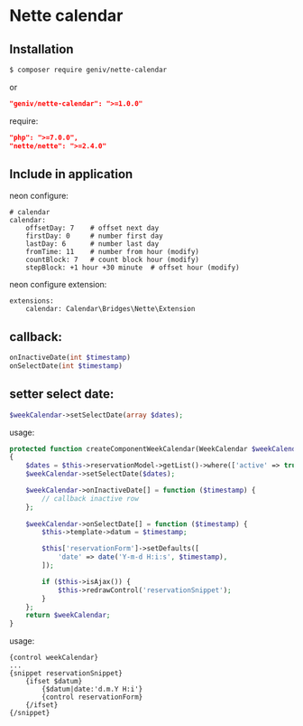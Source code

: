 Nette calendar
==============

Installation
------------
```sh
$ composer require geniv/nette-calendar
```
or
```json
"geniv/nette-calendar": ">=1.0.0"
```

require:
```json
"php": ">=7.0.0",
"nette/nette": ">=2.4.0"
```

Include in application
----------------------
neon configure:
```neon
# calendar
calendar:
    offsetDay: 7    # offset next day
    firstDay: 0     # number first day
    lastDay: 6      # number last day
    fromTime: 11    # number from hour (modify)
    countBlock: 7   # count block hour (modify)
    stepBlock: +1 hour +30 minute  # offset hour (modify)
```

neon configure extension:
```neon
extensions:
    calendar: Calendar\Bridges\Nette\Extension
```

callback:
---------
```php
onInactiveDate(int $timestamp)
onSelectDate(int $timestamp)
```

setter select date:
-------------------
```php
$weekCalendar->setSelectDate(array $dates);
```

usage:
```php
protected function createComponentWeekCalendar(WeekCalendar $weekCalendar): WeekCalendar
{
    $dates = $this->reservationModel->getList()->where(['active' => true])->fetchPairs('id', 'date');
    $weekCalendar->setSelectDate($dates);

    $weekCalendar->onInactiveDate[] = function ($timestamp) {
        // callback inactive row
    };
    
    $weekCalendar->onSelectDate[] = function ($timestamp) {
        $this->template->datum = $timestamp;

        $this['reservationForm']->setDefaults([
            'date' => date('Y-m-d H:i:s', $timestamp),
        ]);

        if ($this->isAjax()) {
            $this->redrawControl('reservationSnippet');
        }
    };
    return $weekCalendar;
}
```

usage:
```latte
{control weekCalendar}
...
{snippet reservationSnippet}
    {ifset $datum}
        {$datum|date:'d.m.Y H:i'}
        {control reservationForm}
    {/ifset}
{/snippet}
```
